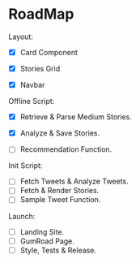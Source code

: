 # RoadMap

Layout:
* [X] Card Component
* [X] Stories Grid
* [X] Navbar


Offline Script:
* [X] Retrieve & Parse Medium Stories.
* [X] Analyze & Save Stories.
* [ ] Recommendation Function.


Init Script:
* [ ] Fetch Tweets & Analyze Tweets.
* [ ] Fetch & Render Stories.
* [ ] Sample Tweet Function.

Launch:
* [ ] Landing Site.
* [ ] GumRoad Page.
* [ ] Style, Tests & Release.
